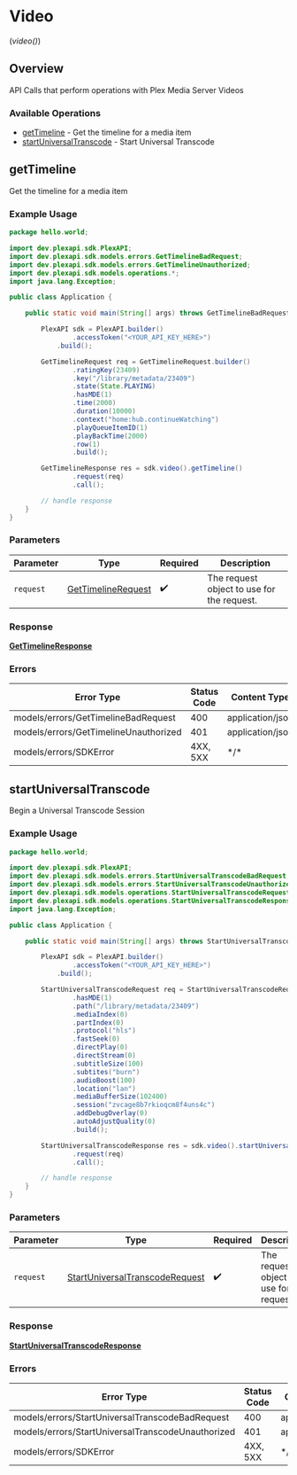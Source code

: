 # Video
(*video()*)

## Overview

API Calls that perform operations with Plex Media Server Videos


### Available Operations

* [getTimeline](#gettimeline) - Get the timeline for a media item
* [startUniversalTranscode](#startuniversaltranscode) - Start Universal Transcode

## getTimeline

Get the timeline for a media item

### Example Usage

```java
package hello.world;

import dev.plexapi.sdk.PlexAPI;
import dev.plexapi.sdk.models.errors.GetTimelineBadRequest;
import dev.plexapi.sdk.models.errors.GetTimelineUnauthorized;
import dev.plexapi.sdk.models.operations.*;
import java.lang.Exception;

public class Application {

    public static void main(String[] args) throws GetTimelineBadRequest, GetTimelineUnauthorized, Exception {

        PlexAPI sdk = PlexAPI.builder()
                .accessToken("<YOUR_API_KEY_HERE>")
            .build();

        GetTimelineRequest req = GetTimelineRequest.builder()
                .ratingKey(23409)
                .key("/library/metadata/23409")
                .state(State.PLAYING)
                .hasMDE(1)
                .time(2000)
                .duration(10000)
                .context("home:hub.continueWatching")
                .playQueueItemID(1)
                .playBackTime(2000)
                .row(1)
                .build();

        GetTimelineResponse res = sdk.video().getTimeline()
                .request(req)
                .call();

        // handle response
    }
}
```

### Parameters

| Parameter                                                           | Type                                                                | Required                                                            | Description                                                         |
| ------------------------------------------------------------------- | ------------------------------------------------------------------- | ------------------------------------------------------------------- | ------------------------------------------------------------------- |
| `request`                                                           | [GetTimelineRequest](../../models/operations/GetTimelineRequest.md) | :heavy_check_mark:                                                  | The request object to use for the request.                          |

### Response

**[GetTimelineResponse](../../models/operations/GetTimelineResponse.md)**

### Errors

| Error Type                            | Status Code                           | Content Type                          |
| ------------------------------------- | ------------------------------------- | ------------------------------------- |
| models/errors/GetTimelineBadRequest   | 400                                   | application/json                      |
| models/errors/GetTimelineUnauthorized | 401                                   | application/json                      |
| models/errors/SDKError                | 4XX, 5XX                              | \*/\*                                 |

## startUniversalTranscode

Begin a Universal Transcode Session

### Example Usage

```java
package hello.world;

import dev.plexapi.sdk.PlexAPI;
import dev.plexapi.sdk.models.errors.StartUniversalTranscodeBadRequest;
import dev.plexapi.sdk.models.errors.StartUniversalTranscodeUnauthorized;
import dev.plexapi.sdk.models.operations.StartUniversalTranscodeRequest;
import dev.plexapi.sdk.models.operations.StartUniversalTranscodeResponse;
import java.lang.Exception;

public class Application {

    public static void main(String[] args) throws StartUniversalTranscodeBadRequest, StartUniversalTranscodeUnauthorized, Exception {

        PlexAPI sdk = PlexAPI.builder()
                .accessToken("<YOUR_API_KEY_HERE>")
            .build();

        StartUniversalTranscodeRequest req = StartUniversalTranscodeRequest.builder()
                .hasMDE(1)
                .path("/library/metadata/23409")
                .mediaIndex(0)
                .partIndex(0)
                .protocol("hls")
                .fastSeek(0)
                .directPlay(0)
                .directStream(0)
                .subtitleSize(100)
                .subtites("burn")
                .audioBoost(100)
                .location("lan")
                .mediaBufferSize(102400)
                .session("zvcage8b7rkioqcm8f4uns4c")
                .addDebugOverlay(0)
                .autoAdjustQuality(0)
                .build();

        StartUniversalTranscodeResponse res = sdk.video().startUniversalTranscode()
                .request(req)
                .call();

        // handle response
    }
}
```

### Parameters

| Parameter                                                                                   | Type                                                                                        | Required                                                                                    | Description                                                                                 |
| ------------------------------------------------------------------------------------------- | ------------------------------------------------------------------------------------------- | ------------------------------------------------------------------------------------------- | ------------------------------------------------------------------------------------------- |
| `request`                                                                                   | [StartUniversalTranscodeRequest](../../models/operations/StartUniversalTranscodeRequest.md) | :heavy_check_mark:                                                                          | The request object to use for the request.                                                  |

### Response

**[StartUniversalTranscodeResponse](../../models/operations/StartUniversalTranscodeResponse.md)**

### Errors

| Error Type                                        | Status Code                                       | Content Type                                      |
| ------------------------------------------------- | ------------------------------------------------- | ------------------------------------------------- |
| models/errors/StartUniversalTranscodeBadRequest   | 400                                               | application/json                                  |
| models/errors/StartUniversalTranscodeUnauthorized | 401                                               | application/json                                  |
| models/errors/SDKError                            | 4XX, 5XX                                          | \*/\*                                             |